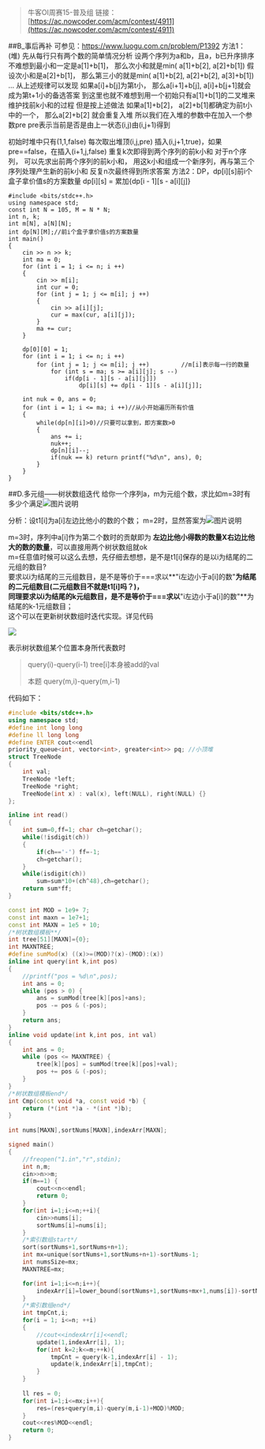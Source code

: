> 牛客OI周赛15-普及组
链接：[https://ac.nowcoder.com/acm/contest/4911](https://ac.nowcoder.com/acm/contest/4911)

##B_事后再补
可参见：https://www.luogu.com.cn/problem/P1392
方法1：(堆)
先从每行只有两个数的简单情况分析
设两个序列为a和b，且a，b已升序排序
不难想到最小和一定是a[1]+b[1]， 那么次小和就是min( a[1]+b[2], a[2]+b[1])
假设次小和是a[2]+b[1]， 那么第三小的就是min( a[1]+b[2], a[2]+b[2], a[3]+b[1]) ...
从上述规律可以发现
如果a[i]+b[j]为第t小， 那么a[i+1]+b[j], a[i]+b[j+1]就会成为第t+1小的备选答案
到这里也就不难想到用一个初始只有a[1]+b[1]的二叉堆来维护找前k小和的过程
但是按上述做法 如果a[1]+b[2]， a[2]+b[1]都确定为前t小中的一个， 那么a[2]+b[2] 就会重复入堆
所以我们在入堆的参数中在加入一个参数pre
pre表示当前是否是由上一状态(i,j)由(i,j+1)得到

初始时堆中只有(1,1,false)
每次取出堆顶(i,j,pre)
插入(i,j+1,true)，如果pre==false，在插入(i+1,j,false)
重复k次即得到两个序列的前k小和
对于n个序列， 可以先求出前两个序列的前k小和， 用这k小和组成一个新序列，再与第三个序列处理产生新的前k小和
反复n次最终得到所求答案
方法2：DP，dp[i][s]前i个盒子拿价值s的方案数量
dp[i][s] = 累加{dp[i - 1][s - a[i][j]}
```
#include <bits/stdc++.h>
using namespace std;
const int N = 105, M = N * N;
int n, k;
int m[N], a[N][N];
int dp[N][M];//前i个盒子拿价值s的方案数量
int main()
{
    cin >> n >> k;
    int ma = 0;
    for (int i = 1; i <= n; i ++)
    {
        cin >> m[i];
        int cur = 0;
        for (int j = 1; j <= m[i]; j ++)
        {
            cin >> a[i][j];
            cur = max(cur, a[i][j]);
        }
        ma += cur;
    }
 
    dp[0][0] = 1;
    for (int i = 1; i <= n; i ++)              
        for (int j = 1; j <= m[i]; j ++)         //m[i]表示每一行的数量
            for (int s = ma; s >= a[i][j]; s --)
                if(dp[i - 1][s - a[i][j]])
                    dp[i][s] += dp[i - 1][s - a[i][j]];
 
    int nuk = 0, ans = 0;
    for (int i = 1; i <= ma; i ++)//从小开始遍历所有价值
    {
        while(dp[n][i]>0)//只要可以拿到，即方案数>0
        {
            ans += i;
            nuk++;
            dp[n][i]--;
            if(nuk == k) return printf("%d\n", ans), 0;
        }
    }
}
```



##D.多元组——树状数组迭代
给你一个序列a，m为元组个数，求比如m=3时有多少个满足![图片说明](https://www.nowcoder.com/equation?tex=%5B(i%2Cj%2Ck)%E2%88%A3(i%3Cj%3Ck%2Cai%3Caj%3Cak)%5D "图片标题")

分析：设t1[i]为a[i]左边比他小的数的个数；
m=2时，显然答案为![图片说明](https://www.nowcoder.com/equation?tex=%5Csum_%7Bi%3D0%7D%5E%7Bn%7D%7Bt1%5Bi%5D%7D "图片标题")

m=3时，序列中a[i]作为第二个数时的贡献即为
**左边比他小得数的数量X右边比他大的数的数量**，可以直接用两个树状数组就ok  
m=任意值时候可以这么去想，先仔细去想想，是不是t1[i]保存的是以i为结尾的二元组的数目?  
要求以i为结尾的三元组数目，是不是等价于===求以**"i左边小于a[i]的数"**为结尾的二元组数目(二元组数目不就是t1[i]吗？)，  
同理要求以i为结尾的k元组数目，是不是等价于===求以**"i左边小于a[i]的数"**为结尾的k-1元组数目；  
这个可以在更新树状数组时迭代实现。详见代码

![](https://uploadfiles.nowcoder.com/images/20200404/7875723_1585979505119_028779563C30FF931AEB576826AECF72)

表示树状数组某个位置本身所代表数时 
> query(i)-query(i-1)  tree[i]本身被add的val
> 
> 本题 query(m,i)-query(m,i-1) 

代码如下：
```Cpp
#include <bits/stdc++.h>
using namespace std;
#define int long long
#define ll long long
#define ENTER cout<<endl
priority_queue<int, vector<int>, greater<int>> pq; //小顶堆
struct TreeNode
{
    int val;
    TreeNode *left;
    TreeNode *right;
    TreeNode(int x) : val(x), left(NULL), right(NULL) {}
};

inline int read()
{
    int sum=0,ff=1; char ch=getchar();
    while(!isdigit(ch))
    {
        if(ch=='-') ff=-1;
        ch=getchar();
    }
    while(isdigit(ch))
        sum=sum*10+(ch^48),ch=getchar();
    return sum*ff;
}

const int MOD = 1e9+ 7;
const int maxn = 1e7+1;
const int MAXN = 1e5 + 10;
/*树状数组模板**/
int tree[51][MAXN]={0};
int MAXNTREE;
#define sumMod(x) ((x)>=(MOD)?(x)-(MOD):(x))
inline int query(int k,int pos)
{
    //printf("pos = %d\n",pos);
    int ans = 0;
    while (pos > 0) {
        ans = sumMod(tree[k][pos]+ans);
        pos -= pos & (-pos);
    }
    return ans;
}
inline void update(int k,int pos, int val)
{
    int ans = 0;
    while (pos <= MAXNTREE) {
        tree[k][pos] = sumMod(tree[k][pos]+val);
        pos += pos & (-pos);
    }
}
/*树状数组模板end*/
int Cmp(const void *a, const void *b) {
    return (*(int *)a - *(int *)b);
}
 
int nums[MAXN],sortNums[MAXN],indexArr[MAXN];

signed main()
{
    //freopen("1.in","r",stdin);
    int n,m;
    cin>>n>>m;
    if(m==1) {
        cout<<n<<endl;
        return 0;
    }   
    for(int i=1;i<=n;++i){
        cin>>nums[i];
        sortNums[i]=nums[i];
    }
    /*索引数组start*/
    sort(sortNums+1,sortNums+n+1);
    int mx=unique(sortNums+1,sortNums+n+1)-sortNums-1;
    int numsSize=mx;
    MAXNTREE=mx;

    for(int i=1;i<=n;i++){
        indexArr[i]=lower_bound(sortNums+1,sortNums+mx+1,nums[i])-sortNums;
    }
    /*索引数组end*/
    int tmpCnt,i;
    for(i = 1; i<=n; ++i)
    {
        //cout<<indexArr[i]<<endl;
        update(1,indexArr[i], 1);
        for(int k=2;k<=m;++k){
            tmpCnt = query(k-1,indexArr[i] - 1);
            update(k,indexArr[i],tmpCnt);
        }
    }
 
    ll res = 0;
    for(int i=1;i<=mx;i++){
        res=(res+query(m,i)-query(m,i-1)+MOD)%MOD;
    }
    cout<<res%MOD<<endl;
    return 0;
}
```
